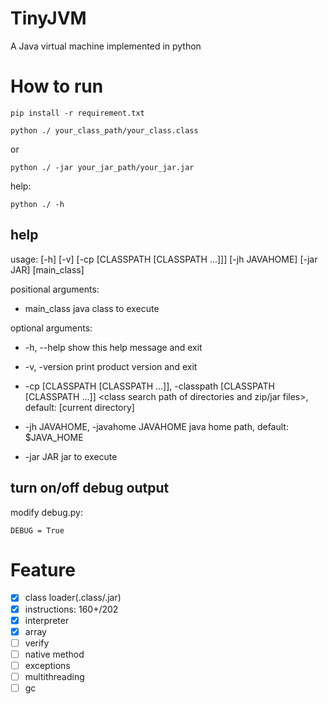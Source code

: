 # TinyJVM
A Java virtual machine implemented in python

# How to run

`pip install -r requirement.txt`

`python ./ your_class_path/your_class.class`

or

`python ./ -jar your_jar_path/your_jar.jar`

help:

`python ./ -h`

## help

usage: [-h] [-v] [-cp [CLASSPATH [CLASSPATH ...]]] [-jh JAVAHOME] [-jar JAR] [main_class]

positional arguments:

- main_class             java class to execute



optional arguments:

- -h, --help            show this help message and exit

- -v, -version          print product version and exit

- -cp [CLASSPATH [CLASSPATH ...]], -classpath [CLASSPATH [CLASSPATH ...]]
                          <class search path of directories and zip/jar files>, default: [current directory]

- -jh JAVAHOME, -javahome JAVAHOME
                          java home path, default: $JAVA_HOME

- -jar JAR              jar to execute

## turn on/off debug output

modify debug.py: 

`DEBUG = True`

# Feature

- [x] class loader(.class/.jar)
- [x] instructions: 160+/202
- [x] interpreter
- [x] array
- [ ] verify
- [ ] native method
- [ ] exceptions
- [ ] multithreading
- [ ] gc